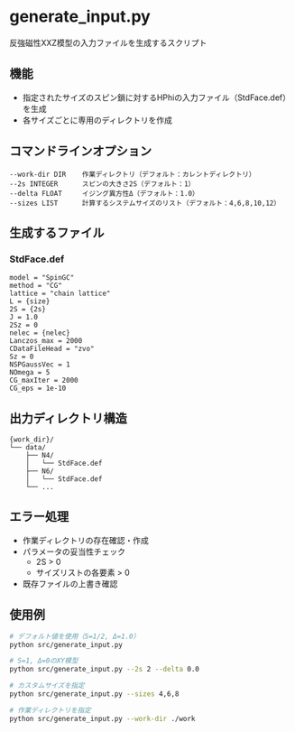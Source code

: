 # generate_input.py

反強磁性XXZ模型の入力ファイルを生成するスクリプト

## 機能
- 指定されたサイズのスピン鎖に対するHPhiの入力ファイル（StdFace.def）を生成
- 各サイズごとに専用のディレクトリを作成

## コマンドラインオプション
```
--work-dir DIR    作業ディレクトリ（デフォルト：カレントディレクトリ）
--2s INTEGER      スピンの大きさ2S（デフォルト：1）
--delta FLOAT     イジング異方性Δ（デフォルト：1.0）
--sizes LIST      計算するシステムサイズのリスト（デフォルト：4,6,8,10,12）
```

## 生成するファイル

### StdFace.def
```
model = "SpinGC"
method = "CG"
lattice = "chain lattice"
L = {size}
2S = {2s}
J = 1.0
2Sz = 0
nelec = {nelec}
Lanczos_max = 2000
CDataFileHead = "zvo"
Sz = 0
NSPGaussVec = 1
NOmega = 5
CG_maxIter = 2000
CG_eps = 1e-10
```

## 出力ディレクトリ構造
```
{work_dir}/
└── data/
    ├── N4/
    │   └── StdFace.def
    ├── N6/
    │   └── StdFace.def
    └── ...
```

## エラー処理
- 作業ディレクトリの存在確認・作成
- パラメータの妥当性チェック
  - 2S > 0
  - サイズリストの各要素 > 0
- 既存ファイルの上書き確認

## 使用例
```bash
# デフォルト値を使用（S=1/2, Δ=1.0）
python src/generate_input.py

# S=1, Δ=0のXY模型
python src/generate_input.py --2s 2 --delta 0.0

# カスタムサイズを指定
python src/generate_input.py --sizes 4,6,8

# 作業ディレクトリを指定
python src/generate_input.py --work-dir ./work
``` 
